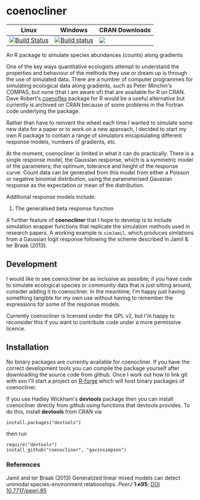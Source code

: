 coenocliner
===========

Linux       | Windows    | CRAN Downloads
------------|------------|----------------
[![Build Status](https://travis-ci.org/gavinsimpson/coenocliner.svg?branch=master)](https://travis-ci.org/gavinsimpson/coenocliner) | [![Build status](https://ci.appveyor.com/api/projects/status/hc8dbxrim2nj3c1i/branch/master)](https://ci.appveyor.com/project/gavinsimpson/coenocliner/branch/master) | [![](http://cranlogs.r-pkg.org/badges/grand-total/coenocliner)](http://cran.rstudio.com/web/packages/coenocliner/index.html)


An R package to simulate species abundances (counts) along gradients

One of the key ways quantitative ecologists attempt to understand 
the properties and behaviour of the methods they use or dream up is 
through the use of simulated data. There are a number of computer 
programmes for simulating ecological data along gradients, such as 
Peter Minchin's COMPAS, but none (that I am aware of) that are 
available for R on CRAN. Dave Robert's 
[coenoflex](http://cran.r-project.org/package=coenoflex) package for 
R would be a useful alternative but currently is archived on CRAN 
because of some problems in the Fortran code underlying the package.

Rather than have to reinvent the wheel each time I wanted to simulate 
some new data for a paper or to work on a new approach, I decided to 
start my own R package to contain a range of simulators encapsulating 
different response models, numbers of gradients, etc.

At the moment, coenocliner is limited in what it can do practically. 
There is a single response model, the Gaussian response, which is a 
symmetric model of the parameters; the optimum, tolerance and height 
of the response curve. Count data can be generated from this model 
from either a Poisson or negative binomial distribution, using the 
parameterised Gaussian response as the expectation or mean of the 
distribution.

Additional response models include:

 1. The generalised beta response function

A further feature of **coenocliner** that I hope to develop is to 
include simulation  wrapper functions that replicate the simulation 
methods used in research papers. A working example is `simJamil`, 
which produces simlations from a Gaussian logit response following 
the scheme described in Jamil & ter Braak (2013).

## Development

I would like to see coenocliner be as inclusive as possible; if you 
have code to simulate ecological species or community data that is 
just sitting around, consider adding it to coenocliner. In the 
meantime, I'm happy just having something tangible for my own use 
without having to remember the expressions for some of the response 
models.

Currently coenocliner is licensed under the GPL v2, but I'm happy to 
reconsider this if you want to contribute code under a more permissive 
licence.

## Installation

No binary packages are currently available for coenocliner. If you 
have the correct development tools you can compile the package 
yourself after downloading the source code from github. Once I work 
out how to link git with svn I'll start a project on 
[R-forge](http://r-forge.r-project.org) which will host binary 
packages of coenocliner.

If you use Hadley Wickham's **devtools** package then you 
can install coenocliner directly from github using functions that 
devtools provides. To do this, install **devtools** from CRAN via

    install.packages("devtools")

then run

    require("devtools")
    install_github("coenocliner", "gavinsimpson")

### References

Jamil and ter Braak (2013) Generalized linear mixed models can 
detect unimodal species-environment relationships. *PeerJ* **1:e95**;
 [DOI 10.7717/peerj.95](http://doi.org/10.7717/peerj.95)
